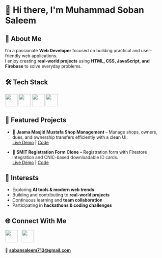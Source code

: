 # 👋 Hi there, I'm Muhammad Soban Saleem

## 🚀 About Me
I’m a passionate **Web Developer** focused on building practical and user-friendly web applications.  
I enjoy creating **real-world projects** using **HTML, CSS, JavaScript, and Firebase** to solve everyday problems.  


## 🛠 Tech Stack
[<img src="https://cdn.jsdelivr.net/gh/devicons/devicon/icons/html5/html5-original.svg" width="40"/>](https://developer.mozilla.org/en-US/docs/Web/HTML)
[<img src="https://cdn.jsdelivr.net/gh/devicons/devicon/icons/css3/css3-original.svg" width="40"/>](https://developer.mozilla.org/en-US/docs/Web/CSS)
[<img src="https://cdn.jsdelivr.net/gh/devicons/devicon/icons/javascript/javascript-original.svg" width="40"/>](https://developer.mozilla.org/en-US/docs/Web/JavaScript)
[<img src="https://cdn.jsdelivr.net/gh/devicons/devicon/icons/firebase/firebase-plain.svg" width="40"/>](https://firebase.google.com/)


## 📌 Featured Projects
- 🔹 **Jaama Masjid Mustafa Shop Management** – Manage shops, owners, dues, and ownership transfers efficiently with a clean UI.  
  [Live Demo](https://muhammadsobansaleem.github.io/Jaama-Masijd-Mustafa-Shop-Manager/) | [Code](https://github.com/MuhammadSobanSaleem/Jaama-Masijd-Mustafa-Shop-Manager.git)

- 🔹 **SMIT Registration Form Clone** – Registration form with Firestore integration and CNIC-based downloadable ID cards.  
  [Live Demo](https://muhammadsobansaleem.github.io/SMIT-Registration-Form-Clone/) | [Code](https://github.com/MuhammadSobanSaleem/SMIT-Registration-Form-Clone.git)


## 🌱 Interests
- Exploring **AI tools & modern web trends**  
- Building and contributing to **real-world projects**  
- Continuous learning and **team collaboration**  
- Participating in **hackathons & coding challenges**


## 🌐 Connect With Me
[<img src="https://cdn-icons-png.flaticon.com/512/174/174857.png" width="40" style="margin-right:10px"/>](https://linkedin.com/in/your-link)
[<img src="https://cdn-icons-png.flaticon.com/512/733/733585.png" width="40"/>](https://wa.me/923001234567)  

📧 **sobansaleem713@gmail.com**
